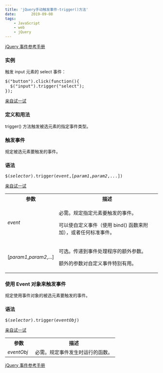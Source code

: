```yaml
---
title: 'jQuery手动触发事件-trigger()方法'
date:       2019-09-08
tags:
	- JavaScript
	- web
	- jQuery
---
```


<div id="maincontent">

<div class="backtoreference">
<p><a href="/jquery/jquery_ref_events.asp" title="jQuery 参考手册 - 事件">jQuery 事件参考手册</a></p>
</div>


<div>
<h3>实例</h3>

<p>触发 input 元素的 select 事件：</p>

<pre>$("button").click(function(){
  $("input").trigger("select");
});
</pre>

<p class="tiy"><a target="_blank" href="/tiy/t.asp?f=jquery_event_trigger">亲自试一试</a></p>
</div>


<div>
<h3>定义和用法</h3>

<p>trigger() 方法触发被选元素的指定事件类型。</p>
</div>


<div>
<h3>触发事件</h3>

<p>规定被选元素要触发的事件。</p>

<h3>语法</h3>

<pre>$(<i>selector</i>).trigger(<i>event</i>,[<i>param1</i>,<i>param2</i>,...])</pre>

<p class="tiy"><a target="_blank" href="/tiy/t.asp?f=jquery_event_trigger">亲自试一试</a></p>

<table class="dataintable">
<tbody><tr>
<th style="width:25%;">参数</th>
<th>描述</th>
</tr>

<tr>
<td><i>event</i></td>
<td>
    <p>必需。规定指定元素要触发的事件。</p>
    <p>可以使自定义事件（使用 bind() 函数来附加），或者任何标准事件。</p>
</td>
</tr>

<tr>
<td>[<i>param1</i>,<i>param2</i>,...]</td>
<td>
    <p>可选。传递到事件处理程序的额外参数。</p>
    <p>额外的参数对自定义事件特别有用。</p>
</td>
</tr>
</tbody></table>
</div>


<div>
<h3>使用 Event 对象来触发事件</h3>

<p>规定使用事件对象的被选元素要触发的事件。</p>

<h3>语法</h3>

<pre>$(<i>selector</i>).trigger(<i>eventObj</i>)</pre>

<p class="tiy"><a target="_blank" href="/tiy/t.asp?f=jquery_event_trigger_object">亲自试一试</a></p>

<table class="dataintable">
<tbody><tr>
<th style="width:25%;">参数</th>
<th>描述</th>
</tr>

<tr>
<td><i>eventObj</i></td>
<td>必需。规定事件发生时运行的函数。</td>
</tr>
</tbody></table>
</div>


<div class="backtoreference">
<p><a href="/jquery/jquery_ref_events.asp" title="jQuery 参考手册 - 事件">jQuery 事件参考手册</a></p>
</div>


</div>
